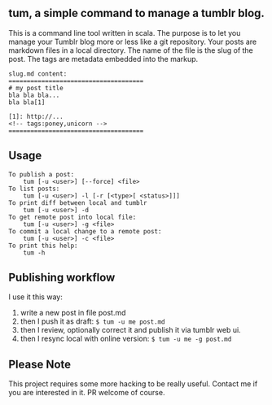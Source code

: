 ## tum, a simple command to manage a tumblr blog.

This is a command line tool written in scala. The purpose is to let you manage
your Tumblr blog more or less like a git repository. Your posts are markdown
files in a local directory. The name of the file is the slug of the post. The
tags are metadata embedded into the markup. 

    slug.md content:
    =====================================
    # my post title
    bla bla bla...
    bla bla[1]

    [1]: http://...
    <!-- tags:poney,unicorn -->
    =====================================

## Usage

    To publish a post:
        tum [-u <user>] [--force] <file>
    To list posts:
        tum [-u <user>] -l [-r [<type>[ <status>]]]
    To print diff between local and tumblr
        tum [-u <user>] -d
    To get remote post into local file:
        tum [-u <user>] -g <file>
    To commit a local change to a remote post:
        tum [-u <user>] -c <file>
    To print this help:
        tum -h

## Publishing workflow

I use it this way:

 1.  write a new post in file post.md
 2.  then I push it as draft: `$ tum -u me post.md`
 3.  then I review, optionally correct it and publish it via tumblr web ui.
 4.  then I resync local with online version: `$ tum -u me -g post.md`

## Please Note

This project requires some more hacking to be really useful. Contact me if
you are interested in it. PR welcome of course.

